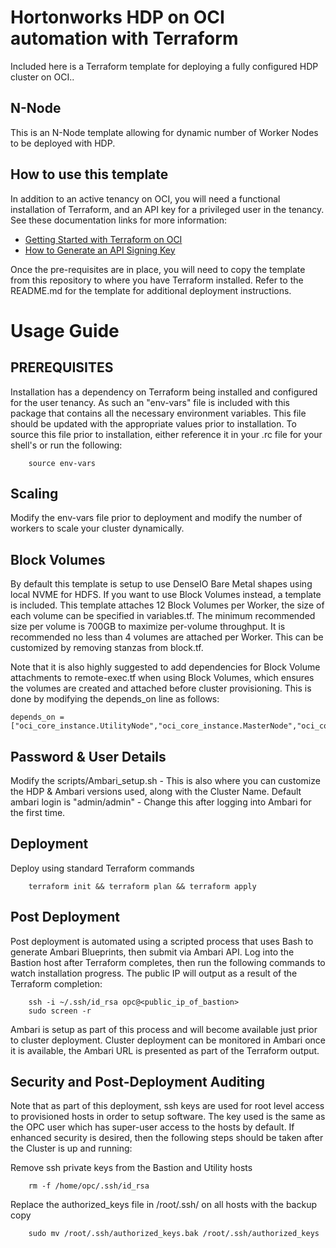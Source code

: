 # Hortonworks HDP on OCI automation with Terraform
Included here is a Terraform template for deploying a fully configured HDP cluster on OCI..

## N-Node
This is an N-Node template allowing for dynamic number of Worker Nodes to be deployed with HDP.

## How to use this template
In addition to an active tenancy on OCI, you will need a functional installation of Terraform, and an API key for a privileged user in the tenancy.  See these documentation links for more information:

* [Getting Started with Terraform on OCI](https://docs.cloud.oracle.com/iaas/Content/API/SDKDocs/terraformgetstarted.htm)
* [How to Generate an API Signing Key](https://docs.cloud.oracle.com/iaas/Content/API/Concepts/apisigningkey.htm#How)

Once the pre-requisites are in place, you will need to copy the template from this repository to where you have Terraform installed.  Refer to the README.md for the template for additional deployment instructions.

# Usage Guide

## PREREQUISITES

Installation has a dependency on Terraform being installed and configured for the user tenancy.   As such an "env-vars" file is included with this package that contains all the necessary environment variables.  This file should be updated with the appropriate values prior to installation.  To source this file prior to installation, either reference it in your .rc file for your shell's or run the following:

        source env-vars

## Scaling

Modify the env-vars file prior to deployment and modify the number of workers to scale your cluster dynamically.

## Block Volumes

By default this template is setup to use DenseIO Bare Metal shapes using local NVME for HDFS.  If you want to use Block Volumes instead, a template is included.  This template attaches 12 Block Volumes per Worker, the size of each volume can be specified in variables.tf.   The minimum recommended size per volume is 700GB to maximize per-volume throughput.  It is recommended no less than 4 volumes are attached per Worker.   This can be customized by removing stanzas from block.tf.

Note that it is also highly suggested to add dependencies for Block Volume attachments to remote-exec.tf when using Block Volumes, which ensures the volumes are created and attached before cluster provisioning.  This is done by modifying the depends_on line as follows:

	depends_on = ["oci_core_instance.UtilityNode","oci_core_instance.MasterNode","oci_core_instance.WorkerNode","oci_core_instance.Bastion","oci_core_volume_attachment.Worker1","oci_core_volume_attachment.Worker2","oci_core_volume_attachment.Worker3","oci_core_volume_attachment.Worker4","oci_core_volume_attachment.Worker5","oci_core_volume_attachment.Worker6","oci_core_volume_attachment.Worker7","oci_core_volume_attachment.Worker8","oci_core_volume_attachment.Worker9","oci_core_volume_attachment.Worker10","oci_core_volume_attachment.Worker11","oci_core_volume_attachment.Worker12"]

## Password & User Details

Modify the scripts/Ambari_setup.sh - This is also where you can customize the HDP & Ambari versions used, along with the Cluster Name.  Default ambari login is "admin/admin" - Change this after logging into Ambari for the first time.

## Deployment

Deploy using standard Terraform commands

        terraform init && terraform plan && terraform apply

## Post Deployment

Post deployment is automated using a scripted process that uses Bash to generate Ambari Blueprints, then submit via Ambari API. Log into the Bastion host after Terraform completes, then run the following commands to watch installation progress.  The public IP will output as a result of the Terraform completion:

        ssh -i ~/.ssh/id_rsa opc@<public_ip_of_bastion>
        sudo screen -r

Ambari is setup as part of this process and will become available just prior to cluster deployment.   Cluster deployment can be monitored in Ambari once it is available, the Ambari URL is presented as part of the Terraform output.

## Security and Post-Deployment Auditing

Note that as part of this deployment, ssh keys are used for root level access to provisioned hosts in order to setup software.  The key used is the same as the OPC user which has super-user access to the hosts by default.   If enhanced security is desired, then the following steps should be taken after the Cluster is up and running:

Remove ssh private keys from the Bastion and Utility hosts

        rm -f /home/opc/.ssh/id_rsa

Replace the authorized_keys file in /root/.ssh/ on all hosts with the backup copy

        sudo mv /root/.ssh/authorized_keys.bak /root/.ssh/authorized_keys
